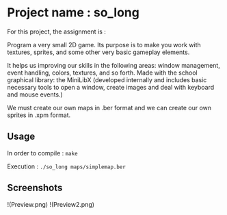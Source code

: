 # Project name : so_long

For this project, the assignment is : 

Program a very small 2D game. Its purpose is to make you work with textures, sprites, and some other very basic gameplay elements.

It helps us improving our skills in the following areas: window management, event handling, colors, textures, and so forth.
Made with the school graphical library: the MiniLibX (developed internally and includes basic necessary tools to open a window, create images and deal with keyboard and mouse events.)

We must create our own maps in .ber format and we can create our own sprites in .xpm format.

## Usage

In order to compile :
<code>make</code>

Execution :
<code>./so_long maps/simplemap.ber</code>

## Screenshots

!(Preview.png)
!(Preview2.png)
